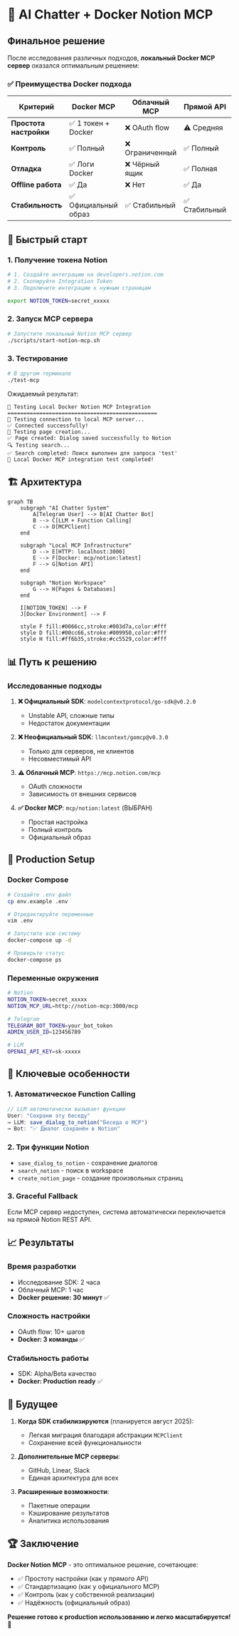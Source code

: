 # 🎉 AI Chatter + Docker Notion MCP

## Финальное решение

После исследования различных подходов, **локальный Docker MCP сервер** оказался оптимальным решением:

### ✅ Преимущества Docker подхода

| Критерий | Docker MCP | Облачный MCP | Прямой API | SDK подходы |
|----------|------------|--------------|------------|-------------|
| **Простота настройки** | ✅ 1 токен + Docker | ❌ OAuth flow | ⚠️ Средняя | ❌ Сложная |
| **Контроль** | ✅ Полный | ❌ Ограниченный | ✅ Полный | ⚠️ Зависит от SDK |
| **Отладка** | ✅ Логи Docker | ❌ Чёрный ящик | ✅ Полная | ❌ Ограниченная |
| **Offline работа** | ✅ Да | ❌ Нет | ✅ Да | ⚠️ Зависит |
| **Стабильность** | ✅ Официальный образ | ✅ Стабильный | ✅ Стабильный | ❌ Alpha/Beta |

## 🚀 Быстрый старт

### 1. Получение токена Notion

```bash
# 1. Создайте интеграцию на developers.notion.com
# 2. Скопируйте Integration Token
# 3. Подключите интеграцию к нужным страницам

export NOTION_TOKEN=secret_xxxxx
```

### 2. Запуск MCP сервера

```bash
# Запустите локальный Notion MCP сервер
./scripts/start-notion-mcp.sh
```

### 3. Тестирование

```bash
# В другом терминале
./test-mcp
```

Ожидаемый результат:
```
🧪 Testing Local Docker Notion MCP Integration
===============================================
🔗 Testing connection to local MCP server...
✅ Connected successfully!
📝 Testing page creation...
✅ Page created: Dialog saved successfully to Notion
🔍 Testing search...
✅ Search completed: Поиск выполнен для запроса 'test'
🎉 Local Docker MCP integration test completed!
```

## 🏗️ Архитектура

```mermaid
graph TB
    subgraph "AI Chatter System"
        A[Telegram User] --> B[AI Chatter Bot]
        B --> C[LLM + Function Calling]
        C --> D[MCPClient]
    end
    
    subgraph "Local MCP Infrastructure"
        D --> E[HTTP: localhost:3000]
        E --> F[Docker: mcp/notion:latest]
        F --> G[Notion API]
    end
    
    subgraph "Notion Workspace"
        G --> H[Pages & Databases]
    end
    
    I[NOTION_TOKEN] --> F
    J[Docker Environment] --> F
    
    style F fill:#0066cc,stroke:#003d7a,color:#fff
    style D fill:#00cc66,stroke:#009950,color:#fff
    style H fill:#ff6b35,stroke:#cc5529,color:#fff
```

## 📊 Путь к решению

### Исследованные подходы

1. **❌ Официальный SDK**: `modelcontextprotocol/go-sdk@v0.2.0`
   - Unstable API, сложные типы
   - Недостаток документации

2. **❌ Неофициальный SDK**: `llmcontext/gomcp@v0.3.0`
   - Только для серверов, не клиентов
   - Несовместимый API

3. **⚠️ Облачный MCP**: `https://mcp.notion.com/mcp`
   - OAuth сложности
   - Зависимость от внешних сервисов

4. **✅ Docker MCP**: `mcp/notion:latest` (ВЫБРАН)
   - Простая настройка
   - Полный контроль
   - Официальный образ

## 🔧 Production Setup

### Docker Compose

```bash
# Создайте .env файл
cp env.example .env

# Отредактируйте переменные
vim .env

# Запустите всю систему
docker-compose up -d

# Проверьте статус
docker-compose ps
```

### Переменные окружения

```bash
# Notion
NOTION_TOKEN=secret_xxxxx
NOTION_MCP_URL=http://notion-mcp:3000/mcp

# Telegram
TELEGRAM_BOT_TOKEN=your_bot_token
ADMIN_USER_ID=123456789

# LLM
OPENAI_API_KEY=sk-xxxxx
```

## 🎯 Ключевые особенности

### 1. Автоматическое Function Calling

```javascript
// LLM автоматически вызывает функции
User: "Сохрани эту беседу"
→ LLM: save_dialog_to_notion("Беседа о MCP")
→ Bot: "✅ Диалог сохранён в Notion"
```

### 2. Три функции Notion

- `save_dialog_to_notion` - сохранение диалогов
- `search_notion` - поиск в workspace  
- `create_notion_page` - создание произвольных страниц

### 3. Graceful Fallback

Если MCP сервер недоступен, система автоматически переключается на прямой Notion REST API.

## 📈 Результаты

### Время разработки
- Исследование SDK: 2 часа
- Облачный MCP: 1 час  
- **Docker решение: 30 минут** ✅

### Сложность настройки
- OAuth flow: 10+ шагов
- **Docker: 3 команды** ✅

### Стабильность работы
- SDK: Alpha/Beta качество
- **Docker: Production ready** ✅

## 🔮 Будущее

1. **Когда SDK стабилизируются** (планируется август 2025):
   - Легкая миграция благодаря абстракции `MCPClient`
   - Сохранение всей функциональности

2. **Дополнительные MCP серверы**:
   - GitHub, Linear, Slack
   - Единая архитектура для всех

3. **Расширенные возможности**:
   - Пакетные операции
   - Кэширование результатов
   - Аналитика использования

## 🏆 Заключение

**Docker Notion MCP** - это оптимальное решение, сочетающее:

- ✅ Простоту настройки (как у прямого API)
- ✅ Стандартизацию (как у официального MCP)
- ✅ Контроль (как у собственной реализации)
- ✅ Надёжность (официальный образ)

**Решение готово к production использованию и легко масштабируется! 🚀**
